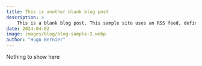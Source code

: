 ```yaml
---
title: This is another blank blog post
description: >
    This is a blank blog post. This sample site uses an RSS feed, defined by the blog-feed partial. If you'd prefer to have your own blog posts, use the blog partial.
date: 2024-04-02
image: images/blog/blog-sample-2.webp
author: "Hugo Bernier"
---
```

Nothing to show here